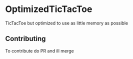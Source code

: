 # OptimizedTicTacToe
TicTacToe but optimized to use as little memory as possible

## Contributing 
To contribute do PR and ill merge
